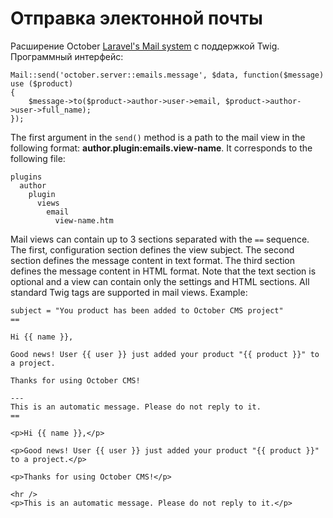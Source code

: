 # Отправка электонной почты

Расширение October [Laravel's Mail system](http://laravel.com/docs/mail) с поддержкой Twig. 
Программный интерфейс:

    Mail::send('october.server::emails.message', $data, function($message) use ($product)
    {
        $message->to($product->author->user->email, $product->author->user->full_name);
    });

The first argument in the `send()` method is a path to the mail view in the following format: **author.plugin:emails.view-name**. It corresponds to the following file:

    plugins
      author
        plugin
          views
            email
              view-name.htm

Mail views can contain up to 3 sections separated with the `==` sequence. The first, configuration section defines the view subject. The second section defines the message content in text format. The third section defines the message content in HTML format. Note that the text section is optional and a view can contain only the settings and HTML sections. All standard Twig tags are supported in mail views. Example: 

    subject = "You product has been added to October CMS project"
    ==

    Hi {{ name }},

    Good news! User {{ user }} just added your product "{{ product }}" to a project.

    Thanks for using October CMS!

    ---
    This is an automatic message. Please do not reply to it.
    ==

    <p>Hi {{ name }},</p>

    <p>Good news! User {{ user }} just added your product "{{ product }}" to a project.</p>

    <p>Thanks for using October CMS!</p>

    <hr />
    <p>This is an automatic message. Please do not reply to it.</p>
